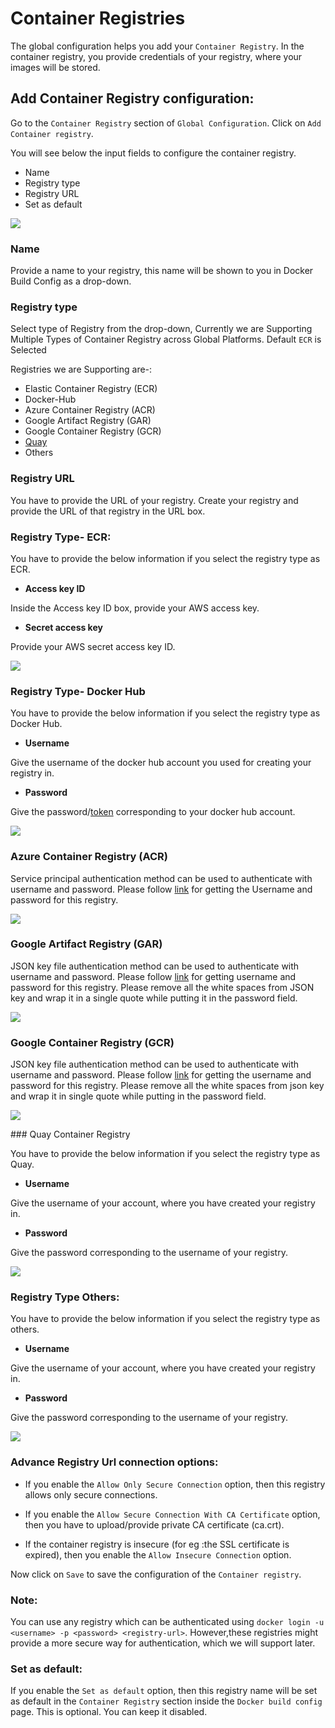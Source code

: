 # Container Registries

The global configuration helps you add your `Container Registry`. In the container registry, you provide credentials of your registry, where your images will be stored.

## Add Container Registry configuration:

Go to the `Container Registry` section of `Global Configuration`. Click on `Add Container registry`.

You will see below the input fields to configure the container registry.

* Name
* Registry type
* Registry URL
* Set as default

![](https://devtron-public-asset.s3.us-east-2.amazonaws.com/images/global-configurations/docker-registries/First-page-registry.JPG)

### Name

Provide a name to your registry, this name will be shown to you in Docker Build Config as a drop-down.

### Registry type

Select type of Registry from the drop-down, Currently we are Supporting Multiple Types of Container Registry across Global Platforms. Default `ECR` is Selected

Registries we are Supporting are-:

  * Elastic Container Registry (ECR)
  * Docker-Hub
  * Azure Container Registry (ACR)
  * Google Artifact Registry (GAR)
  * Google Container Registry (GCR)
  * <a href= #Quay>Quay</a>
  * Others

### Registry URL

 You have to provide the URL of your registry. Create your registry and provide the URL of that registry in the URL box.

### Registry Type- ECR:

You have to provide the below information if you select the registry type as ECR.

* **Access key ID**

Inside the Access key ID box, provide your AWS access key.

* **Secret access key**

Provide your AWS secret access key ID.

![](https://devtron-public-asset.s3.us-east-2.amazonaws.com/images/global-configurations/docker-registries/ECR+.JPG)


### Registry Type- Docker Hub 

You have to provide the below information if you select the registry type as Docker Hub.

* **Username**

Give the username of the docker hub account you used for creating your registry in.

* **Password**

Give the password/[token](https://docs.docker.com/docker-hub/access-tokens/) corresponding to your docker hub account.

![](https://devtron-public-asset.s3.us-east-2.amazonaws.com/images/global-configurations/docker-registries/docker-hub+copy.JPG)


### Azure Container Registry (ACR)

 Service principal authentication method can be used to authenticate with username and password. Please follow [link](https://docs.microsoft.com/en-us/azure/container-registry/container-registry-auth-service-principal) for getting the Username and password for this registry.

![](https://devtron-public-asset.s3.us-east-2.amazonaws.com/images/global-configurations/docker-registries/Azure-registry.jpg)


### Google Artifact Registry (GAR) 

JSON key file authentication method can be used to authenticate with username and password. Please follow [link](https://cloud.google.com/artifact-registry/docs/docker/authentication#json-key) for getting username and password for this registry. Please remove all the white spaces from JSON key and wrap it in a single quote while putting it in the password field.

![](https://devtron-public-asset.s3.us-east-2.amazonaws.com/images/global-configurations/docker-registries/Artifact-registry.JPG)


### Google Container Registry (GCR)
 
JSON key file authentication method can be used to authenticate with username and password. Please follow [link](https://cloud.google.com/container-registry/docs/advanced-authentication#json-key) for getting the username and password for this registry. Please remove all the white spaces from json key and wrap it in single quote while putting in the password field.  

![](https://devtron-public-asset.s3.us-east-2.amazonaws.com/images/global-configurations/docker-registries/GCR.JPG)


<section id="Quay"></section>
### Quay Container Registry

You have to provide the below information if you select the registry type as Quay.

* **Username**

Give the username of your account, where you have created your registry in.

* **Password**

Give the password corresponding to the username of your registry.

![](https://devtron-public-asset.s3.us-east-2.amazonaws.com/images/global-configurations/docker-registries/Quay.JPG)


### Registry Type Others:

You have to provide the below information if you select the registry type as others.

* **Username**

Give the username of your account, where you have created your registry in.

* **Password**

Give the password corresponding to the username of your registry.

![](https://devtron-public-asset.s3.us-east-2.amazonaws.com/images/global-configurations/docker-registries/other-registry.JPG)


### Advance Registry Url connection options:

* If you enable the `Allow Only Secure Connection` option, then this registry allows only secure connections.

* If you enable the `Allow Secure Connection With CA Certificate` option, then you have to upload/provide private CA certificate (ca.crt).

* If the container registry is insecure (for eg :the SSL certificate is expired), then you enable the `Allow Insecure Connection` option.

Now click on `Save` to save the configuration of the `Container registry`.

### Note:

You can use any registry which can be authenticated using `docker login -u <username> -p <password> <registry-url>`. However,these registries might provide a more secure way for authentication, which we will support later.

### Set as default:

If you enable the `Set as default` option, then this registry name will be set as default in the `Container Registry` section inside the `Docker build config` page. This is optional. You can keep it disabled.




